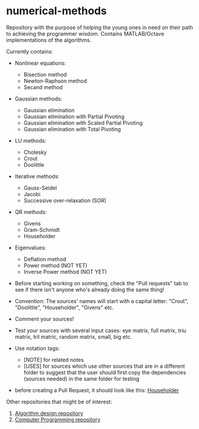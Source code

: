 # numerical-methods

Repository with the purpose of helping the young ones in need on their path to achieving the programmer wisdom.
Contains MATLAB/Octave implementations of the algorithms.

Currently contains:
- Nonlinear equations:
	- Bisection method
	- Newton-Raphson method
	- Secand method
- Gaussian methods:
	- Gaussian elimination
	- Gaussian elimination with Partial Pivoting
	- Gaussian elimination with Scaled Partial Pivoting
	- Gaussian elimination with Total Pivoting
- LU methods:
	- Cholesky
	- Crout
	- Doolittle
- Iterative methods:
	- Gauss-Seidel
	- Jacobi
	- Successive over-relaxation (SOR)
- QR methods:
	- Givens
	- Gram-Schmidt
	- Householder
- Eigenvalues:
	- Deflation method
	- Power method (NOT YET)
	- Inverse Power method (NOT YET)

- Before starting working on something, check the "Pull requests" tab to see if there isn't anyone who's already doing the same thing!
- Convention: The sources' names will start with a capital letter: "Crout", "Doolittle", "Householder", "Givens" etc.
- Comment your sources!
- Test your sources with several input cases: eye matrix, full matrix, triu matrix, tril matric, random matrix, small, big etc.
- Use notation tags:
	- [NOTE] for related notes
	- [USES] for sources which use other sources that are in a different folder to suggest that the user should first copy the dependencies (sources needed) in the same folder for testing 
- before creating a Pull Request, it should look like this: [Householder](https://github.com/radusqrt/help-the-kids/blob/master/MN/Algoritmi/QR/Householder/Householder.m)

Other repositories that might be of interest:
1. [Algorithm design repository](https://github.com/radusqrt/algorithm-design)
2. [Computer Programming repository](https://github.com/radusqrt/computer-programming)

